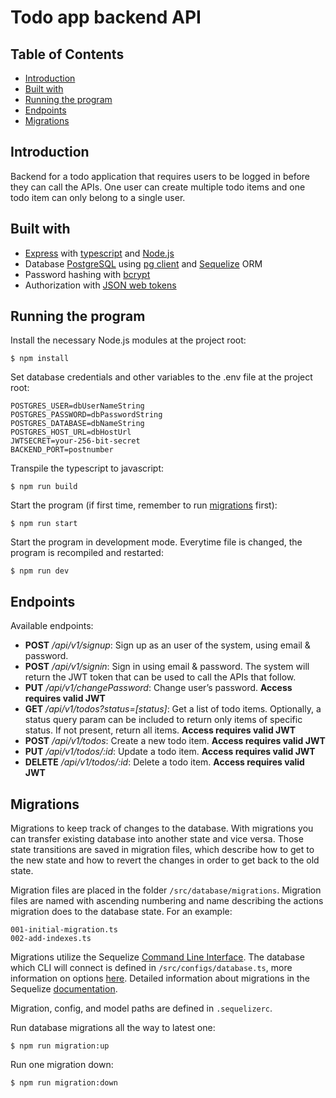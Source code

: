 # Todo app backend API

## Table of Contents

- [Introduction](#introduction)
- [Built with](#built-with)
- [Running the program](#running-the-program)
- [Endpoints](#endpoints)
- [Migrations](#migrations)

## Introduction

Backend for a todo application that requires users to be logged in before they can call the APIs.
One user can create multiple todo items and one todo item can only belong to a single user.

## Built with

- [Express](https://expressjs.com/) with [typescript](https://www.typescriptlang.org/) and [Node.js](https://nodejs.org/en/)
- Database [PostgreSQL](https://www.postgresql.org/) using [pg client](https://www.npmjs.com/package/pg) and [Sequelize](https://sequelize.org/) ORM
- Password hashing with [bcrypt](https://www.npmjs.com/package/bcrypt)
- Authorization with [JSON web tokens](https://www.npmjs.com/package/jsonwebtoken)

## Running the program

Install the necessary Node.js modules at the project root:
```
$ npm install
```

Set database credentials and other variables to the .env file at the project root:
```
POSTGRES_USER=dbUserNameString
POSTGRES_PASSWORD=dbPasswordString
POSTGRES_DATABASE=dbNameString
POSTGRES_HOST_URL=dbHostUrl
JWTSECRET=your-256-bit-secret
BACKEND_PORT=postnumber
```

Transpile the typescript to javascript:
```
$ npm run build
```

Start the program (if first time, remember to run [migrations](#migrations) first):
```
$ npm run start
```

Start the program in development mode. Everytime file is changed, the program is recompiled and restarted:
```
$ npm run dev
```

## Endpoints

Available endpoints:

- **POST** */api/v1/signup*: Sign up as an user of the system, using email & password.
- **POST** */api/v1/signin*: Sign in using email & password. The system will return the JWT token that can be used to call the APIs that follow.
- **PUT** */api/v1/changePassword*: Change user’s password. **Access requires valid JWT**
- **GET** */api/v1/todos?status=[status]*: Get a list of todo items. Optionally, a status query param can be included to return only items of specific status. If not present, return all items. **Access requires valid JWT**
- **POST** */api/v1/todos*: Create a new todo item. **Access requires valid JWT**
- **PUT** */api/v1/todos/:id*: Update a todo item. **Access requires valid JWT**
- **DELETE** */api/v1/todos/:id*: Delete a todo item. **Access requires valid JWT**

## Migrations

Migrations to keep track of changes to the database. With migrations
you can transfer existing database into another state and vice versa.
Those state transitions are saved in migration files, which describe
how to get to the new state and how to revert the changes in order
to get back to the old state.

Migration files are placed in the folder `/src/database/migrations`.
Migration files are named with ascending numbering and name describing
the actions migration does to the database state. For an example:
```
001-initial-migration.ts
002-add-indexes.ts
```

Migrations utilize the Sequelize [Command Line Interface](https://github.com/sequelize/cli).
The database which CLI will connect is defined in `/src/configs/database.ts`,
more information on options [here](https://github.com/sequelize/cli/blob/main/docs/README.md).
Detailed information about migrations in the Sequelize
[documentation](https://sequelize.org/docs/v6/other-topics/migrations/).

Migration, config, and model paths are defined in `.sequelizerc`.

Run database migrations all the way to latest one:
```
$ npm run migration:up
```

Run one migration down:
```
$ npm run migration:down
```
